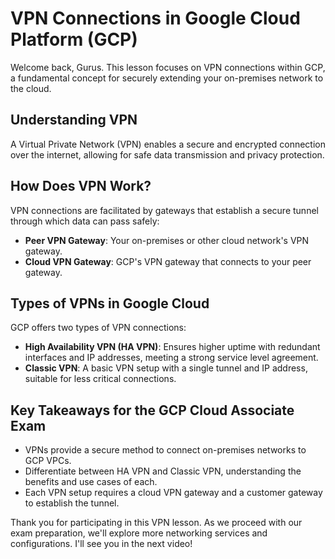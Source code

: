 # VPN Connections in Google Cloud Platform (GCP)

Welcome back, Gurus. This lesson focuses on VPN connections within GCP, a fundamental concept for securely extending your on-premises network to the cloud.

## Understanding VPN

A Virtual Private Network (VPN) enables a secure and encrypted connection over the internet, allowing for safe data transmission and privacy protection.

## How Does VPN Work?

VPN connections are facilitated by gateways that establish a secure tunnel through which data can pass safely:

- **Peer VPN Gateway**: Your on-premises or other cloud network's VPN gateway.
- **Cloud VPN Gateway**: GCP's VPN gateway that connects to your peer gateway.

## Types of VPNs in Google Cloud

GCP offers two types of VPN connections:

- **High Availability VPN (HA VPN)**: Ensures higher uptime with redundant interfaces and IP addresses, meeting a strong service level agreement.
- **Classic VPN**: A basic VPN setup with a single tunnel and IP address, suitable for less critical connections.

## Key Takeaways for the GCP Cloud Associate Exam

- VPNs provide a secure method to connect on-premises networks to GCP VPCs.
- Differentiate between HA VPN and Classic VPN, understanding the benefits and use cases of each.
- Each VPN setup requires a cloud VPN gateway and a customer gateway to establish the tunnel.

Thank you for participating in this VPN lesson. As we proceed with our exam preparation, we'll explore more networking services and configurations. I'll see you in the next video!
